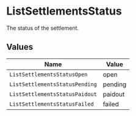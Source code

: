 # ListSettlementsStatus

The status of the settlement.


## Values

| Name                           | Value                          |
| ------------------------------ | ------------------------------ |
| `ListSettlementsStatusOpen`    | open                           |
| `ListSettlementsStatusPending` | pending                        |
| `ListSettlementsStatusPaidout` | paidout                        |
| `ListSettlementsStatusFailed`  | failed                         |
